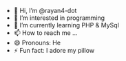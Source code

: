 - 👋 Hi, I’m @rayan4-dot
- 👀 I’m interested in programming
- 🌱 I’m currently learning PHP & MySql
- 📫 How to reach me ...
- 😄 Pronouns: He
- ⚡ Fun fact: I adore my pillow

<!---
rayan4-dot/rayan4-dot is a ✨ special ✨ repository because its `README.md` (this file) appears on your GitHub profile.
You can click the Preview link to take a look at your changes.
--->
